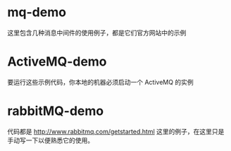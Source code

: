 # mq-demo
这里包含几种消息中间件的使用例子，都是它们官方网站中的示例

# ActiveMQ-demo
要运行这些示例代码，你本地的机器必须启动一个 ActiveMQ 的实例

# rabbitMQ-demo
代码都是 http://www.rabbitmq.com/getstarted.html 这里的例子，在这里只是手动写一下以便熟悉它的使用。
